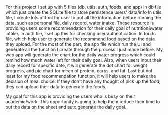 For this project I set up with 5 files (db, utils, auth, foods, and app)
In db file which just create the SQLite file to store persistence users' data/info
In utils file, I create lots of tool for user to put all the information before running the data, such as personal file, daily record, water inatke. These resource is providing users some recommendation for their daily goal of nutrition&water intake. 
In auth file, I set up this for checking user authentication.
In foods file, which help user to generate the recommend food based on the data they upload.
For the most of the part, the app file which run the UI and generate all the function I create through the process I just made before. My web app will generate the chart for the daily water progress which could remind how much water left for their daily goal. Also, when users input their daily record for specific date, it will generate the dot chart for weight progress, and pie chart for mean of protein, carbs, and fat. Last but not least for my food recommendation function, it will help users to make the decision of meal choice. If they don't have any thought of pick up the food, they can upload their data to generate the foods.

My goal for this app is providing the users who is busy on their academic/work. This opportunity is going to help them reduce their time to put the data on the sheet and auto generate the daily goal.


